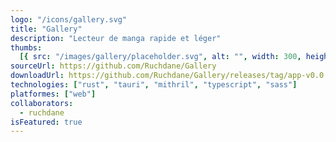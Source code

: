 ```yaml
---
logo: "/icons/gallery.svg"
title: "Gallery"
description: "Lecteur de manga rapide et léger"
thumbs:
  [{ src: "/images/gallery/placeholder.svg", alt: "", width: 300, height: 600 }]
sourceUrl: https://github.com/Ruchdane/Gallery
downloadUrl: https://github.com/Ruchdane/Gallery/releases/tag/app-v0.0.2
technologies: ["rust", "tauri", "mithril", "typescript", "sass"]
platformes: ["web"]
collaborators:
  - ruchdane
isFeatured: true
---
```

